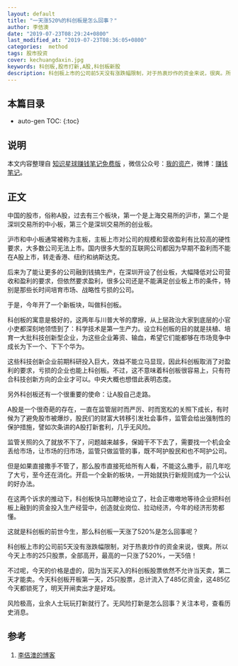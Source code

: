 ```yaml
---
layout: default
title: "一天涨520%的科创板是怎么回事？"
author: 李佶澳
date: "2019-07-23T08:29:24+0800"
last_modified_at: "2019-07-23T08:36:05+0800"
categories:  method
tags: 股市投资
cover: kechuangdaxin.jpg
keywords: 科创板,股市打新,A股,科创板新股
description: 科创板上市的公司前5天没有涨跌幅限制，对于热衷炒作的资金来说，很爽。所以今天上市的25只股票，全部高开，最高的一只涨了520%，一天5倍！
---
```


## 本篇目录

* auto-gen TOC:
{:toc}

## 说明

本文内容整理自 [知识星球赚钱笔记免费版](https://t.zsxq.com/ayVvVzB) ，微信公众号：[我的资产](https://www.lijiaocn.com/img/invest.jpg)，微博：[赚钱笔记](https://weibo.com/6876203019/profile?rightmod=1&wvr=6&mod=personinfo&is_all=1)。

## 正文

中国的股市，俗称A股，过去有三个板块，第一个是上海交易所的沪市，第二个是深圳交易所的中小板，第三个是深圳交易所的创业板。

沪市和中小板通常被称为主板，主板上市对公司的规模和营收盈利有比较高的硬性要求，大多数公司无法上市。国内很多大型的互联网公司都因为早期不盈利而不能在A股上市，转走香港、纽约和纳斯达克。

后来为了能让更多的公司融到钱搞生产，在深圳开设了创业板，大幅降低对公司营收和盈利的要求，但依然要求盈利，很多公司还是不能满足创业板上市的条件，特别是那些长时间培育市场、战略性亏损的公司。

于是，今年开了一个新板块，叫做科创板。

科创板的寓意是极好的，这两年与川普大爷的摩擦，从上层政治大家到底层的小官小吏都深刻地领悟到了：科学技术是第一生产力。设立科创板的目的就是扶植、培育一大批科技创新型企业，为这些企业筹资、输血，希望它们能都够在市场竞争中成长为下一个、下下个华为。

这些科技创新企业前期科研投入巨大，效益不能立马显现，因此科创板取消了对盈利的要求，亏损的企业也能上科创板。不过，这不意味着科创板很容易上，只有符合科技创新方向的企业才可以。中央大概也想借此表明态度。

另外科创板还有一个很重要的使命：让A股自己走路。

A股是一个很奇葩的存在，一直在监管层时而严厉、时而宽松的关照下成长，有时候为了避免股市被爆炒，股民们的财富大转移引发社会事件，监管会给出强制性的保护措施，譬如次条讲的A股打新套利，几乎无风险。

监管关照的久了就放不下了，问题越来越多，保姆干不下去了，需要找一个机会全丢给市场，让市场的归市场，监管只做监管的事，既不呵护股民和也不呵护公司。

但是如果直接撒手不管了，那么股市直接死给所有人看，不能这么撒手，前几年吃了大亏，至今还在消化。开启一个全新的板块，一开始就执行新规则成为一个公认的好办法。

在这两个诉求的推动下，科创板快马加鞭地设立了，社会正嗷嗷地等待企业把科创板上融到的资金投入生产经营中，创造就业岗位、拉动经济，今年的经济形势都懂。

这就是科创板的前世今生，那么科创板一天涨了520%是怎么回事呢？

科创板上市的公司前5天没有涨跌幅限制，对于热衷炒作的资金来说，很爽。所以今天上市的25只股票，全部高开，最高的一只涨了520%，一天5倍！

不过呢，今天的价格是虚的，因为当天买入的科创板股票依然不允许当天卖，第二天才能卖。今天科创板开板第一天，25只股票，总计流入了485亿资金，这485亿今天都锁死了，明天开闸卖出才是好戏。

风险极高，业余人士玩玩打新就行了。无风险打新是怎么回事？关注本号，查看历史消息。

## 参考

1. [李佶澳的博客][1]

[1]: https://www.lijiaocn.com "李佶澳的博客"


